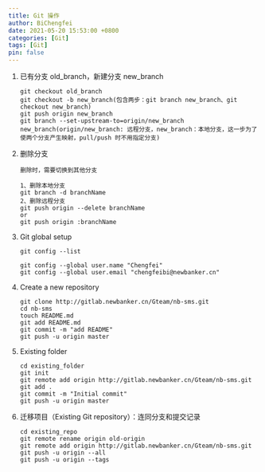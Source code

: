 ```yaml
---
title: Git 操作
author: BiChengfei
date: 2021-05-20 15:53:00 +0800
categories: [Git]
tags: [Git]
pin: false
---
```


1. 已有分支 old_branch，新建分支 new_branch

   ```
   git checkout old_branch
   git checkout -b new_branch(包含两步：git branch new_branch、git checkout new_branch)
   git push origin new_branch
   git branch --set-upstream-to=origin/new_branch new_branch(origin/new_branch: 远程分支，new_branch：本地分支，这一步为了使两个分支产生映射，pull/push 时不用指定分支)
   ```
   
   
   
2. 删除分支

   ```
   删除时，需要切换到其他分支
   
   1、删除本地分支
   git branch -d branchName
   2、删除远程分支
   git push origin --delete branchName
   or
   git push origin :branchName
   ```

2. Git global setup

   ```
   git config --list
   
   git config --global user.name "Chengfei"
   git config --global user.email "chengfeibi@newbanker.cn"
   ```
   
2. Create a new repository

   ```
   git clone http://gitlab.newbanker.cn/Gteam/nb-sms.git
   cd nb-sms
   touch README.md
   git add README.md
   git commit -m "add README"
   git push -u origin master
   ```
   
5. Existing folder

   ```
   cd existing_folder
   git init
   git remote add origin http://gitlab.newbanker.cn/Gteam/nb-sms.git
   git add .
   git commit -m "Initial commit"
   git push -u origin master
   ```

   

6. 迁移项目（Existing Git repository）：连同分支和提交记录

   ```
   cd existing_repo
   git remote rename origin old-origin
   git remote add origin http://gitlab.newbanker.cn/Gteam/nb-sms.git
   git push -u origin --all
   git push -u origin --tags
   ```

   
